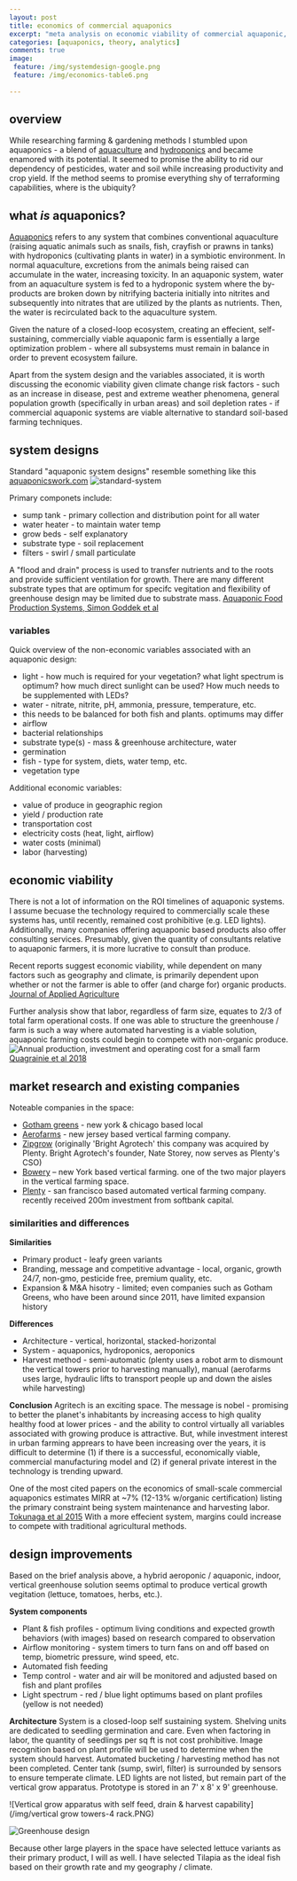 ```yaml
---
layout: post
title: economics of commercial aquaponics
excerpt: "meta analysis on economic viability of commercial aquaponic, aeroponic and hydroponic farming methods"
categories: [aquaponics, theory, analytics]
comments: true
image:
 feature: /img/systemdesign-google.png
 feature: /img/economics-table6.png
 
---
```

## overview
While researching farming & gardening methods I stumbled upon aquaponics - a blend of [aquaculture](https://en.wikipedia.org/wiki/Aquaculture) and [hydroponics](https://en.wikipedia.org/wiki/Hydroponics) and became enamored with its potential. It seemed to promise the ability to rid our dependency of pesticides, water and soil while increasing productivity and crop yield. If the method seems to promise everything shy of terraforming capabilities, where is the ubiquity?   

## what *is* aquaponics?
[Aquaponics](https://en.wikipedia.org/wiki/Aquaponics) refers to any system that combines conventional aquaculture (raising aquatic animals such as snails, fish, crayfish or prawns in tanks) with hydroponics (cultivating plants in water) in a symbiotic environment. In normal aquaculture, excretions from the animals being raised can accumulate in the water, increasing toxicity. In an aquaponic system, water from an aquaculture system is fed to a hydroponic system where the by-products are broken down by nitrifying bacteria initially into nitrites and subsequently into nitrates that are utilized by the plants as nutrients. Then, the water is recirculated back to the aquaculture system. 

Given the nature of a closed-loop ecosystem, creating an effecient, self-sustaining, commercially viable aquaponic farm is essentially a large optimization problem - where all subsystems must remain in balance in order to prevent ecosystem failure. 

Apart from the system design and the variables associated, it is worth discussing the economic viability given climate change risk factors - such as an increase in disease, pest and extreme weather phenomena, general population growth (specifically in urban areas) and soil depletion rates - if commercial aquaponic systems are viable alternative to standard soil-based farming techniques.  

## system designs 
Standard "aquaponic system designs" resemble something like this [aquaponicswork.com](http://aquaponicswork.com/wp-content/uploads/2014/03/free-aquaponics-system-plans-3.png)
![standard-system](/img/systemdesign-google.png)

Primary componets include:
* sump tank - primary collection and distribution point for all water
* water heater - to maintain water temp
* grow beds - self explanatory 
* substrate type - soil replacement
* filters - swirl / small particulate 

A "flood and drain" process is used to transfer nutrients and to the roots and provide sufficient ventilation for growth. There are many different substrate types that are optimum for specifc vegitation and flexibility of greenhouse design may be limited due to substrate mass. [Aquaponic Food Production Systems, Simon Goddek et al](https://drive.google.com/open?id=1lOWBlgt151lA9AfB_p7w6RGL3hkgpHH4)   

### variables
Quick overview of the non-economic variables associated with an aquaponic design: 
* light - how much is required for your vegetation? what light spectrum is optimum? how much direct sunlight can be used? How much needs to be supplemented with LEDs? 
* water - nitrate, nitrite, pH, ammonia, pressure, temperature, etc. 
 * this needs to be balanced for both fish and plants. optimums may differ
* airflow
* bacterial relationships
* substrate type(s) - mass & greenhouse architecture, water 
* germination 
* fish - type for system, diets, water temp, etc. 
* vegetation type

Additional economic variables:
* value of produce in geographic region
* yield / production rate
* transportation cost
* electricity costs (heat, light, airflow)  
* water costs (minimal) 
* labor (harvesting) 

## economic viability
There is not a lot of information on the ROI timelines of aquaponic systems. I assume becuase the technology required to commercially scale these systems has, until recently, remained cost prohibitive (e.g. LED lights). Additionally, many companies offering aquaponic based products also offer consulting services. Presumably, given the quantity of consultants relative to aquaponic farmers, it is more lucrative to consult than produce. 

Recent reports suggest economic viability, while dependent on many factors such as geography and climate, is primarily dependent upon whether or not the farmer is able to offer (and charge for) organic products. [Journal of Applied Agriculture](https://drive.google.com/open?id=1v4vkSDpuGp3ewyujlglsggn1LdfpC5tW) 

Further analysis show that labor, regardless of farm size, equates to 2/3 of total farm operational costs. If one was able to structure the greenhouse / farm is such a way where automated harvesting is a viable solution, aquaponic farming costs could begin to compete with non-organic produce. 
![Annual production, investment and operating cost for a small farm](/img/economics-table6.png)
[Quagrainie et al 2018](https://drive.google.com/open?id=1v4vkSDpuGp3ewyujlglsggn1LdfpC5tW) 


## market research and existing companies
Noteable companies in the space:
* [Gotham greens](http://www.gothamgreens.com/) - new york & chicago based local  
* [Aerofarms](https://aerofarms.com) - new jersey based vertical farming company. 
* [Zipgrow](https://zipgrow.com/) (originally 'Bright Agrotech' this company was acquired by Plenty. Bright Agrotech's founder, Nate Storey, now serves as Plenty's CSO)
* [Bowery](https://boweryfarming.com/) – new York based vertical farming. one of the two major players in the vertical farming space. 
* [Plenty](https://www.plenty.ag/) - san francisco based automated vertical farming company. recently received 200m investment from softbank capital. 

### similarities and differences
**Similarities**
* Primary product - leafy green variants
* Branding, message and competitive advantage - local, organic, growth 24/7, non-gmo, pesticide free, premium quality, etc. 
* Expansion & M&A hisotry - limited; even companies such as Gotham Greens, who have been around since 2011, have limited expansion history   

**Differences**
* Architecture - vertical, horizontal, stacked-horizontal 
* System - aquaponics, hydroponics, aeroponics 
* Harvest method - semi-automatic (plenty uses a robot arm to dismount the vertical towers prior to harvesting manually), manual (aerofarms uses large, hydraulic lifts to transport people up and down the aisles while harvesting) 

**Conclusion**
Agritech is an exciting space. The message is nobel - promising to better the planet's inhabitants by increasing access to high quality healthy food at lower prices - and the ability to control virtually all variables associated with growing produce is attractive. But, while investment interest in urban farming apprears to have been increasing over the years, it is difficult to determine (1) if there is a successful, economically viable, commercial manufacturing model and (2) if general private interest in the technology is trending upward.  

One of the most cited papers on the economics of small-scale commercial aquaponics estimates MIRR at ~7% (12-13% w/organic certification) listing the primary constraint being system maintenance and harvesting labor. [Tokunaga et al 2015](https://drive.google.com/open?id=1RILiONpCwtpkB9EqyiV6PfS8vbryIB9V) With a more effecient system, margins could increase to compete with traditional agricultural methods. 

## design improvements
Based on the brief analysis above, a hybrid aeroponic / aquaponic, indoor, vertical greenhouse solution seems optimal to produce vertical growth vegitation (lettuce, tomatoes, herbs, etc.). 

**System components** 
* Plant & fish profiles - optimum living conditions and expected growth behaviors (with images) based on research compared to observation
* Airflow monitoring - system timers to turn fans on and off based on temp, biometric pressure, wind speed, etc.
* Automated fish feeding 
* Temp control - water and air will be monitored and adjusted based on fish and plant profiles
* Light spectrum - red / blue light optimums based on plant profiles (yellow is not needed) 

**Architecture**
System is a closed-loop self sustaining system. Shelving units are dedicated to seedling germination and care. Even when factoring in labor, the quantity of seedlings per sq ft is not cost prohibitive. Image recognition based on plant profile will be used to determine when the system should harvest. Automated bucketing / harvesting method has not been completed. Center tank (sump, swirl, filter) is surrounded by sensors to ensure temperate climate. LED lights are not listed, but remain part of the vertical grow apparatus. Prototype is stored in an 7' x 8' x 9' greenhouse. 

![Vertical grow apparatus with self feed, drain & harvest capability](/img/vertical grow towers-4 rack.PNG)

![Greenhouse design](/img/greenhouse-design-small.PNG)

Because other large players in the space have selected lettuce variants as their primary product, I will as well. I have selected Tilapia as the ideal fish based on their growth rate and my geography / climate.







